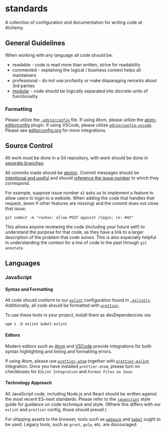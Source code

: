 # standards

A collection of configuration and documentation for writing code at Alchemy.

## General Guidelines

When working with any language all code should be:

 - readable - code is read more than written, strive for readability
 - commented - explaining the logical / business context helps all maintainers
 - professional - do not use profanity or make disparaging remarks about 3rd parties
 - [modular](http://substack.net/finding_modules) - code should be logically separated into discrete units of functionality

### Formatting

Please utilize the [`.editorconfig`](./.editorconfig) file. If using Atom, please utilize the [atom-editorconfig](https://github.com/sindresorhus/atom-editorconfig) plugin. If using VSCode, please utilize [`editorconfig-vscode`](https://github.com/editorconfig/editorconfig-vscode). Please see [editorconfig.org](http://editorconfig.org/) for more integrations.


## Source Control

All work must be done in a Git repository, with work should be done in [separate branches](http://nvie.com/posts/a-successful-git-branching-model/).

All commits made should be [atomic](https://seesparkbox.com/foundry/atomic_commits_with_git). Commit messages should be [intentional and useful](https://alistapart.com/article/the-art-of-the-commit) and should [reference the issue number](https://help.github.com/articles/closing-issues-using-keywords/) to which they correspond.

For example, suppose issue number `42` asks us to implement a feature to allow users to login to a website. When adding the code that handles that request, (even if other features are missing) and the commit does not close that issue:

```
git commit -m "routes: allow POST against /login; re: #42"
```

This allows anyone reviewing the code (including your future self) to understand the purpose for that code, as they have a link to a larger description of the problem that code solves. This is also especially helpful in understanding the context for a line of code in the past through `git annotate`.



## Languages

### JavaScript

#### Syntax and Formatting

All code should conform to our [`eslint`](https://eslint.org/) configuration found in [`.eslintrc`](./.eslintrc). Additionally, all code should be formatted with [`prettier`](https://prettier.io/).

To use these tools in your project, install them as devDependencies via:

```
npm i -D eslint babel-eslint
```

#### Editors

Modern editors such as [Atom](https://atom.io/) and [VSCode](https://code.visualstudio.com/) provide integrations for both syntax highlighting and linting and formatting errors.

If using Atom, please use [`prettier-atom`](https://atom.io/packages/prettier-atom) together with [`prettier-eslint`](https://github.com/prettier/prettier-eslint) integration. Once you have installed `prettier-atom`, please turn on checkboxes for `ESLint Integration` and `Format Files on Save`.

#### Technology Approach

All JavaScript code, including Node.js and React should be written against the most recent ES-next standards. Please refer to the [`javascript`](https://github.com/airbnb/javascript) style guide for guidance on code technique and style. (Where this differs with our `eslint` and `prettier` config, those should prevail.)

For shipping assets to the browser, tools such as [`webpack`](https://webpack.js.org/) and [`babel`](https://github.com/babel/babel-preset-env) ought to be used. Legacy tools, such as `grunt`, `gulp`, etc. are discouraged.
